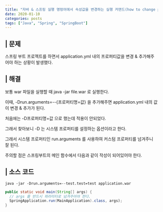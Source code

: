 ```yaml
---
title: "자바 & 스프링 실행 명렁어에서 속성값을 변경하는 실행 커맨드(how to change property when use java -jar command with option)"
date: 2020-01-10
categories: posts
tags: ["Java", "Spring", "SpringBoot"]
---
```


## | 문제
스프링 부트 프로젝트를 하면서 application.yml 내의 프로퍼티값을 변경 & 추가해주어야 하는 상황이 발생했다.

## | 해결
보통 war 파일을 실행할 때 java -jar file.war 로 실행한다.

이때, -Drun.arguments=--{프로퍼티명=값} 을 추가해주면 application.yml 내의 값이 변경 & 추가가 된다.

처음에는 -D프로퍼티명=값 으로 했는데 적용이 안되었다.

그래서 찾아보니 -D 는 시스템 프로퍼티를 설정하는 옵션이라고 한다.

그래서 시스템 프로퍼티인 run.arguments 를 사용하여 커스텀 프로퍼티를 넘겨주니 잘 된다.

주의할 점은 스프링부트의 메인 함수에서 다음과 같이 작성이 되어있어야 한다.
  
## | 소스 코드
```shell
java -jar -Drun.arguments=--test.test=test application.war
```
```java
public static void main(String[] args) {
  // args 를 반드시 파라미터로 넘겨주어야 한다.
  SpringApplication.run(MainApplication).class, args);
}
```